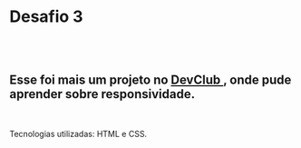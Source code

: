 <h1>Desafio 3</h1>
<br>
<br>
<h2> Esse foi mais um projeto no <a href="https://rodolfomori.com.br/devclub/">DevClub </a> , onde pude aprender sobre responsividade.</h2>
<br>
<p> Tecnologias utilizadas: HTML e CSS.</p>
